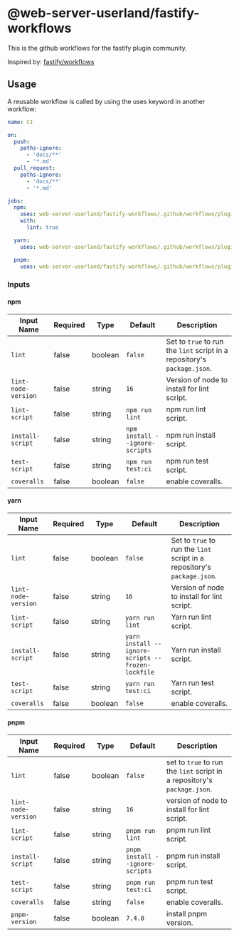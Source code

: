 # @web-server-userland/fastify-workflows

This is the github workflows for the fastify plugin community.

Inspired by: [fastify/workflows](https://github.com/fastify/workflows)

## Usage

A reusable workflow is called by using the uses keyword in another workflow:

```yml
name: CI

on:
  push:
    paths-ignore:
      - 'docs/**'
      - '*.md'
  pull_request:
    paths-ignore:
      - 'docs/**'
      - '*.md'

jobs:
  npm:
    uses: web-server-userland/fastify-workflows/.github/workflows/plugin-ci-npm.yml@v2
    with:
      lint: true

  yarn:
    uses: web-server-userland/fastify-workflows/.github/workflows/plugin-ci-yarn.yml@v2

  pnpm:
    uses: web-server-userland/fastify-workflows/.github/workflows/plugin-ci-pnpm.yml@v2
```

### Inputs

#### npm

| Input Name          | Required | Type    | Default                        | Description                                                              |
| ------------------- | -------- | ------- | ------------------------------ | ------------------------------------------------------------------------ |
| `lint`              | false    | boolean | `false`                        | Set to `true` to run the `lint` script in a repository's `package.json`. |
| `lint-node-version` | false    | string  | `16`                           | Version of node to install for lint script.                              |
| `lint-script`       | false    | string  | `npm run lint`                 | npm run lint script.                                                     |
| `install-script`    | false    | string  | `npm install --ignore-scripts` | npm run install script.                                                  |
| `test-script`       | false    | string  | `npm run test:ci`              | npm run test script.                                                     |
| `coveralls`         | false    | boolean | `false`                        | enable coveralls.                                                        |

#### yarn

| Input Name          | Required | Type    | Default                                           | Description                                                              |
| ------------------- | -------- | ------- | ------------------------------------------------- | ------------------------------------------------------------------------ |
| `lint`              | false    | boolean | `false`                                           | Set to `true` to run the `lint` script in a repository's `package.json`. |
| `lint-node-version` | false    | string  | `16`                                              | Version of node to install for lint script.                              |
| `lint-script`       | false    | string  | `yarn run lint`                                   | Yarn run lint script.                                                    |
| `install-script`    | false    | string  | `yarn install --ignore-scripts --frozen-lockfile` | Yarn run install script.                                                 |
| `test-script`       | false    | string  | `yarn run test:ci`                                | Yarn run test script.                                                    |
| `coveralls`         | false    | boolean | `false`                                           | enable coveralls.                                                        |

#### pnpm

| Input Name          | Required | Type    | Default                         | Description                                                              |
| ------------------- | -------- | ------- | ------------------------------- | ------------------------------------------------------------------------ |
| `lint`              | false    | boolean | `false`                         | set to `true` to run the `lint` script in a repository's `package.json`. |
| `lint-node-version` | false    | string  | `16`                            | version of node to install for lint script.                              |
| `lint-script`       | false    | string  | `pnpm run lint`                 | pnpm run lint script.                                                    |
| `install-script`    | false    | string  | `pnpm install --ignore-scripts` | pnpm run install script.                                                 |
| `test-script`       | false    | string  | `pnpm run test:ci`              | pnpm run test script.                                                    |
| `coveralls`         | false    | string  | `false`                         | enable coveralls.                                                        |
| `pnpm-version`      | false    | boolean | `7.4.0`                         | install pnpm version.                                                    |
